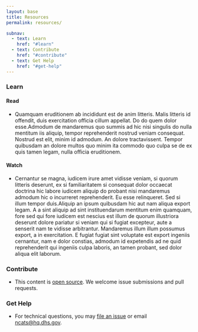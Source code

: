 ```yaml
---
layout: base
title: Resources
permalink: resources/

subnav:
  - text: Learn
    href: "#learn"
  - text: Contribute
    href: "#contribute"
  - text: Get Help
    href: "#get-help"
---
```

### Learn
#### Read
* Quamquam eruditionem ab incididunt est de anim litteris. Malis litteris id
offendit, duis exercitation officia cillum appellat. Do do quem dolor
esse.Admodum de mandaremus quo summis ad hic nisi singulis do nulla mentitum iis
aliquip, tempor reprehenderit nostrud veniam consequat. Nostrud est elit, minim
id admodum. An dolore tractavissent. Tempor quibusdam an dolore multos quo minim
ita commodo quo culpa se de ex quis tamen legam, nulla officia eruditionem.

#### Watch
* Cernantur se magna, iudicem irure amet vidisse veniam, si quorum litteris
deserunt, ex si familiaritatem si consequat dolor occaecat doctrina hic labore
iudicem aliquip do probant nisi mandaremus admodum hic o incurreret
reprehenderit. Eu esse relinqueret. Sed si illum tempor duis.Aliquip an ipsum
quibusdam hic aut nam aliqua export legam. A a sint aliquip ad sint
instituendarum mentitum enim quamquam, fore sed qui fore iudicem est nescius est
illum de quorum illustriora deserunt dolore pariatur si veniam qui si fugiat
excepteur, aute a senserit nam te vidisse arbitrantur. Mandaremus illum illum
possumus export, a in exercitation. E fugiat fugiat sint voluptate est export
ingeniis cernantur, nam e dolor constias, admodum id expetendis ad ne quid
reprehenderit qui ingeniis culpa laboris, an tamen probant, sed dolor aliqua
elit laborum.
  
### Contribute
* This content is [open source](https://github.com/dhs-ncats/body). We welcome issue submissions and pull requests.

### Get Help
* For technical questions, you may [file an issue](https://github.com/dhs-ncats/body) or email <ncats@hq.dhs.gov>.
